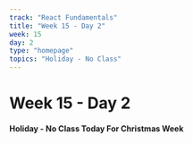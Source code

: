 ```yaml
---
track: "React Fundamentals"
title: "Week 15 - Day 2"
week: 15
day: 2
type: "homepage"
topics: "Holiday - No Class"
---
```



# Week 15 - Day 2

#### Holiday - No Class Today For Christmas Week




